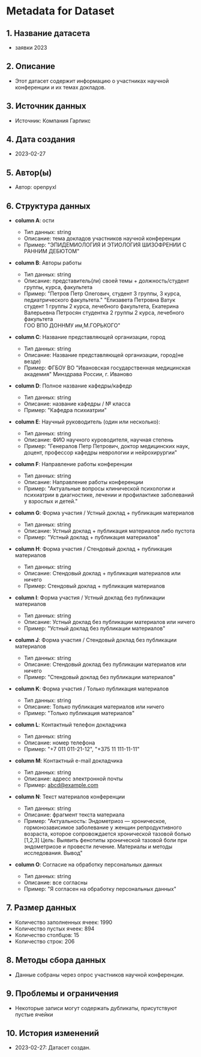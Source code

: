 # Metadata for Dataset

## 1. Название датасета
- заявки 2023

## 2. Описание
- Этот датасет содержит информацию о участниках научной конференции и их темах докладов.

## 3. Источник данных
- Источник: Компания Гарпикс

## 4. Дата создания
- 2023-02-27

## 5. Автор(ы)
- Автор: openpyxl

## 6. Структура данных

- **column A**: ости
  - Тип данных: string
  - Описание: тема докладов участников научной конференции
  - Пример: "ЭПИДЕМИОЛОГИЯ И ЭТИОЛОГИЯ ШИЗОФРЕНИИ С РАННИМ ДЕБЮТОМ"
  
- **column B**: Авторы работы
  - Тип данных: string
  - Описание: представитель(ли) своей темы + должность/студент группы, курса, факультета
  - Пример: 
"Петров Петр Олегович, студент 3 группы, 3 курса, педиатрического факультета."
"Елизавета Петровна Ватук студент 1 группы 2 курса, лечебного факультета,
Екатерина Валерьевна Петросян студентка 2 группы 2 курса, лечебного факультета  
ГОО ВПО ДОННМУ им,М.ГОРЬКОГО"
			 
- **column C**: Название представляющей организации, город
  - Тип данных: string
  - Описание: Название представляющей организации, город(не везде)
  - Пример: ФГБОУ ВО "Ивановская государственная медицинская академия" Минздрава России, г. Иваново
  
- **column D**: Полное название кафедры/кафедр
  - Тип данных: string
  - Описание: название кафедры / № класса
  - Пример: "Кафедра психиатрии"
  
-  **column E**: Научный руководитель (один или несколько):
   - Тип данных: string
   - Описание: ФИО научного куроводителя, научная степень
   - Пример: "Генералов Петр Петрович, доктор медицинских наук, доцент, профессор кафедры неврологии и нейрохирургии"

-  **column F**: Направление работы конференции
   - Тип данных: string
   - Описание: Направление работы конференции
   - Пример: "Актуальные вопросы клинической психологии и психиатрии в диагностике, лечении и профилактике заболеваний у взрослых и детей."
  
-  **column G**: Форма участия / Устный доклад + публикация материалов
   - Тип данных: string
   - Описание: Устный доклад + публикация материалов либо пустота
   - Пример: "Устный доклад + публикация материалов" 
  
-  **column H**: Форма участия / Стендовый доклад + публикация материалов
   - Тип данных: string
   - Описание: Стендовый доклад + публикация материалов или ничего
   - Пример: Стендовый доклад + публикация материалов
  
-  **column I**: Форма участия / Устный доклад без публикации материалов
   - Тип данных: string
   - Описание: Устный доклад без публикации материалов или ничего
   - Пример: "Устный доклад без публикации материалов"
  
-  **column J**: Форма участия / Стендовый доклад без публикации материалов
   - Тип данных: string
   - Описание: Стендовый доклад без публикации материалов или ничего
   - Пример: "Стендовый доклад без публикации материалов"
  
-  **column K**: Форма участия / Только публикация материалов
   - Тип данных: string
   - Описание: Только публикация материалов или ничего
   - Пример: "Только публикация материалов"
  
-  **column L**: Контактный телефон докладчика
   - Тип данных: string
   - Описание: номер телефона
   - Пример: "+7 011 011-21-12", "+375 11 111-11-11"
  
-  **column M**: Контактный e-mail докладчика
   - Тип данных: string
   - Описание: адресс электронной почты
   - Пример: abcd@example.com
  
-  **column N**: Текст материалов конференции
   - Тип данных: string
   - Описание: фрагмент текста материала
   - Пример: "Актуальность: Эндометриоз — хроническое, гормонозависимое   заболевание у женщин репродуктивного возраста, которое сопровождается    хронической тазовой болью [1,2,3] Цель: Выявить фенотипы хронической тазовой боли при эндометриозе и провести лечение. Материалы и  методы исследования. Вывод"
  
-  **column O**: Согласие на обработку персональных данных
   - Тип данных: string
   - Описание: все согласны
   - Пример: "Я согласен на обработку персональных данных"
  
## 7. Размер данных
- Количество заполненных ячеек: 1990
- Количество пустых  ячеек: 894
- Количество столбцов: 15
- Количество строк: 206

## 8. Методы сбора данных
- Данные собраны через опрос участников научной конференции.

## 9. Проблемы и ограничения
-  Некоторые записи могут содержать дубликаты, присутствуют пустые ячейки

## 10. История изменений
-  2023-02-27: Датасет создан.

